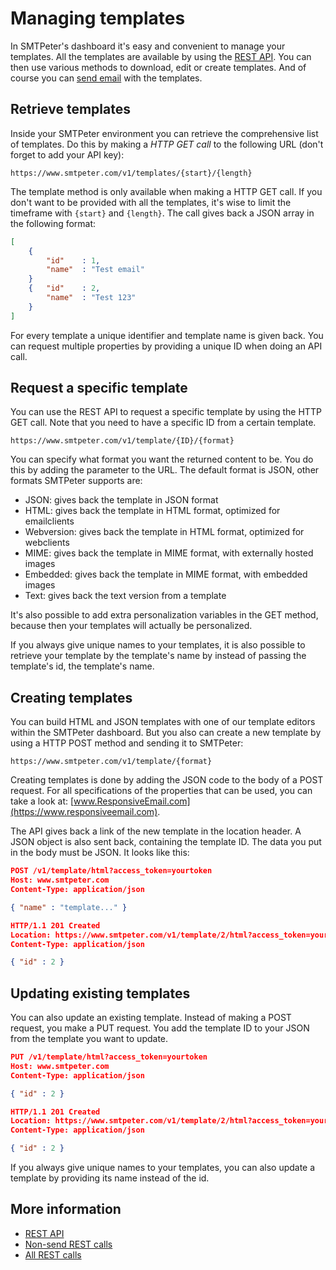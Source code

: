 # Managing templates

In SMTPeter's dashboard it's easy and convenient to manage your templates. 
All the templates are available by using the [REST API](./rest-api). You can then use 
various methods to download, edit or create templates. And of course
you can [send email](rest-send-template) with the templates.

## Retrieve templates

Inside your SMTPeter environment you can retrieve the comprehensive list
of templates. Do this by making a *HTTP GET call* to the following URL 
(don't forget to add your API key):

```text
https://www.smtpeter.com/v1/templates/{start}/{length}
```

The template method is only available when making a HTTP GET call.
If you don't want to be provided with all the templates, it's wise 
to limit the timeframe with `{start}` and `{length}`. The call gives 
back a JSON array in the following format:

```json
[
    {
        "id"    : 1,
        "name"  : "Test email"
    }
    {   "id"    : 2,
        "name"  : "Test 123"
    }
]
```

For every template a unique identifier and template name is given back. 
You can request multiple properties by providing a unique ID when doing 
an API call. 


## Request a specific template

You can use the REST API to request a specific template by using the 
HTTP GET call. Note that you need to have a specific ID from a certain
template.

```text
https://www.smtpeter.com/v1/template/{ID}/{format}
```

You can specify what format you want the returned content to be. You do
this by adding the parameter to the URL. The default format is JSON, 
other formats SMTPeter supports are:

- JSON: gives back the template in JSON format
- HTML: gives back the template in HTML format, optimized for emailclients
- Webversion: gives back the template in HTML format, optimized for webclients
- MIME: gives back the template in MIME format, with externally hosted images
- Embedded: gives back the template in MIME format, with embedded images
- Text: gives back the text version from a template

It's also possible to add extra personalization variables in the GET method, because
then your templates will actually be personalized. 

If you always give unique names to your templates, it is also possible to
retrieve your template by the template's name by instead of passing the
template's id, the template's name.


## Creating templates

You can build HTML and JSON templates with one of our template editors 
within the SMTPeter dashboard. But you also can create a new template 
by using a HTTP POST method and sending it to SMTPeter:

```text
https://www.smtpeter.com/v1/template/{format}
```

Creating templates is done by adding the JSON code to the body of a POST request.
For all specifications of the properties that can be used, you can take a look at:
[www.ResponsiveEmail.com](https://www.responsiveemail.com).

The API gives back a link of the new template in the location header. 
A JSON object is also sent back, containing the template ID.
The data you put in the body must be JSON. It looks like this:

```json
POST /v1/template/html?access_token=yourtoken
Host: www.smtpeter.com
Content-Type: application/json

{ "name" : "template..." }

HTTP/1.1 201 Created
Location: https://www.smtpeter.com/v1/template/2/html?access_token=yourtoken
Content-Type: application/json

{ "id" : 2 }
```

## Updating existing templates

You can also update an existing template. Instead of making a POST request,
you make a PUT request. You add the template ID to your JSON from the
template you want to update.

```json
PUT /v1/template/html?access_token=yourtoken
Host: www.smtpeter.com
Content-Type: application/json

{ "id" : 2 }

HTTP/1.1 201 Created
Location: https://www.smtpeter.com/v1/template/2/html?access_token=yourtoken
Content-Type: application/json

{ "id" : 2 }
```

If you always give unique names to your templates, you can also update a
template by providing its name instead of the id.

## More information

* [REST API](./rest-api)
* [Non-send REST calls](./rest-other-calls)
* [All REST calls](all-rest-calls)
